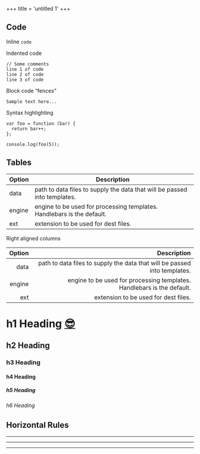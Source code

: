 +++
title = 'untitled 1'
+++

## Code

Inline `code`

Indented code

```
// Some comments
line 1 of code
line 2 of code
line 3 of code
```

Block code “fences”

```
Sample text here...
```

Syntax highlighting

```
var foo = function (bar) {
  return bar++;
};

console.log(foo(5));
```
## Tables

| Option | Description |
| ------ | ----------- |
| data   | path to data files to supply the data that will be passed into templates. |
| engine | engine to be used for processing templates. Handlebars is the default. |
| ext    | extension to be used for dest files. |

Right aligned columns

| Option | Description |
| ------:| -----------:|
| data   | path to data files to supply the data that will be passed into templates. |
| engine | engine to be used for processing templates. Handlebars is the default. |
| ext    | extension to be used for dest files. |
# h1 Heading [😎](https://twemoji.maxcdn.com/v/14.0.2/72x72/1f60e.png)

## h2 Heading

### h3 Heading

#### h4 Heading

##### h5 Heading

###### h6 Heading

## Horizontal Rules
--- 
---
---
